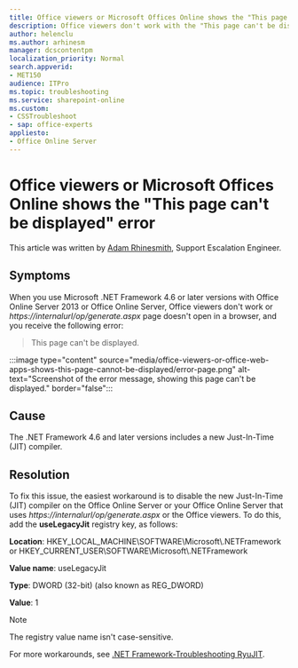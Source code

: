 ```yaml
---
title: Office viewers or Microsoft Offices Online shows the "This page can't be displayed" error
description: Office viewers don't work with the "This page can't be displayed" error when you use Microsoft .NET Framework 4.6.
author: helenclu
ms.author: arhinesm
manager: dcscontentpm
localization_priority: Normal
search.appverid: 
- MET150
audience: ITPro
ms.topic: troubleshooting
ms.service: sharepoint-online
ms.custom:
- CSSTroubleshoot
- sap: office-experts
appliesto:
- Office Online Server
---
```


# Office viewers or Microsoft Offices Online shows the "This page can't be displayed" error

This article was written by [Adam Rhinesmith](https://social.technet.microsoft.com/profile/Adam+R+-+MSFT), Support Escalation Engineer.

## Symptoms

When you use Microsoft .NET Framework 4.6 or later versions with Office Online Server 2013 or Office Online Server, Office viewers don't work or *https://internalurl/op/generate.aspx* page doesn't open in a browser, and you receive the following error:

> This page can't be displayed.

:::image type="content" source="media/office-viewers-or-office-web-apps-shows-this-page-cannot-be-displayed/error-page.png" alt-text="Screenshot of the error message, showing this page can't be displayed." border="false":::

## Cause

The .NET Framework 4.6 and later versions includes a new Just-In-Time (JIT) compiler.

## Resolution

To fix this issue, the easiest workaround is to disable the new Just-In-Time (JIT) compiler on the Office Online Server or your Office Online Server that uses *https://internalurl/op/generate.aspx* or the Office viewers. To do this, add the **useLegacyJit** registry key, as follows:

**Location**: HKEY_LOCAL_MACHINE\SOFTWARE\Microsoft\\.NETFramework or HKEY_CURRENT_USER\SOFTWARE\Microsoft\\.NETFramework

**Value name**: useLegacyJit

**Type**: DWORD (32-bit) (also known as REG_DWORD)

**Value**: 1

> [!NOTE]
> The registry value name isn't case-sensitive.

For more workarounds, see [.NET Framework-Troubleshooting RyuJIT](https://github.com/Microsoft/dotnet/blob/master/Documentation/testing-with-ryujit.md).
